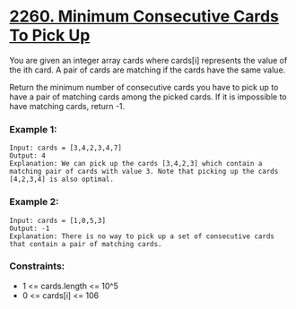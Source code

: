 # [2260. Minimum Consecutive Cards To Pick Up](https://leetcode.com/problems/minimum-consecutive-cards-to-pick-up/)
You are given an integer array cards where cards[i] represents the value of the ith card. A pair of cards are matching if the cards have the same value.

Return the minimum number of consecutive cards you have to pick up to have a pair of matching cards among the picked cards. If it is impossible to have matching cards, return -1.

 

### Example 1:
```text
Input: cards = [3,4,2,3,4,7]
Output: 4
Explanation: We can pick up the cards [3,4,2,3] which contain a matching pair of cards with value 3. Note that picking up the cards [4,2,3,4] is also optimal.
```
### Example 2:
```text
Input: cards = [1,0,5,3]
Output: -1
Explanation: There is no way to pick up a set of consecutive cards that contain a pair of matching cards.
 ```

### Constraints:

* 1 <= cards.length <= 10^5
* 0 <= cards[i] <= 106
